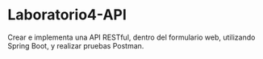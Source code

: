 # Laboratorio4-API
Crear e implementa una API RESTful, dentro del formulario web, utilizando Spring Boot, y realizar pruebas Postman.
